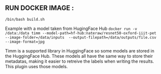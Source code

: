 ## RUN DOCKER IMAGE :

```/bin/bash build.sh```

Example with a model taken from HugingFace Hub
```docker run -v /data:/data timm --model-path=hf-hub:nateraw/resnet50-oxford-iiit-pet --image-folder=/data/inputs  --output-filepath=/data/outputs/file.csv --image-format=jpg```

Timm is a supported library in HuggingFace so some models are stored in the HuggingFace Hub. These models all have the same way to store their metadatas, making it easier to retreive the labels when writing the results. This plugin uses those models.